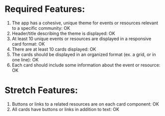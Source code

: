 # Required Features:

1. The app has a cohesive, unique theme for events or resources relevant to a specific community: OK
2. Header/title describing the theme is displayed: OK
3. At least 10 unique events or resources are displayed in a responsive card format: OK
4. There are at least 10 cards displayed: OK
5. The cards should be displayed in an organized format (ex. a grid, or in one line): OK
6. Each card should include some information about the event or resource: OK

# Stretch Features:
1. Buttons or links to a related resources are on each card component: OK
2. All cards have buttons or links in addition to text: OK